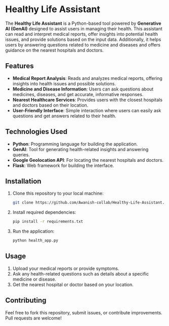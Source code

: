 # Healthy Life Assistant

The **Healthy Life Assistant** is a Python-based tool powered by **Generative AI (GenAI)** designed to assist users in managing their health. This assistant can read and interpret medical reports, offer insights into potential health issues, and provide solutions based on the input data. Additionally, it helps users by answering questions related to medicine and diseases and offers guidance on the nearest hospitals and doctors.

## Features

- **Medical Report Analysis**: Reads and analyzes medical reports, offering insights into health issues and possible solutions.
- **Medicine and Disease Information**: Users can ask questions about medicines, diseases, and get accurate, informative responses.
- **Nearest Healthcare Services**: Provides users with the closest hospitals and doctors based on their location.
- **User-Friendly Interface**: Simple interaction where users can easily ask questions and get answers related to their health.

## Technologies Used

- **Python**: Programming language for building the application.
- **GenAI**: Tool for generating health-related insights and answering queries.
- **Google Geolocation API**: For locating the nearest hospitals and doctors.
- **Flask**: Web framework for building the interface.

## Installation

1. Clone this repository to your local machine:
   ```bash
   git clone https://github.com/Awanish-collab/Healthy-Life-Assistant.git

2. Install required dependencies:
   ```bash
   pip install -r requirements.txt

3. Run the application:
   ```bash
   python health_app.py

## Usage

1. Upload your medical reports or provide symptoms.
2. Ask any health-related questions such as details about a specific medicine or disease.
3. Get the nearest hospital or doctor based on your location.

## Contributing

Feel free to fork this repository, submit issues, or contribute improvements. Pull requests are welcome!
